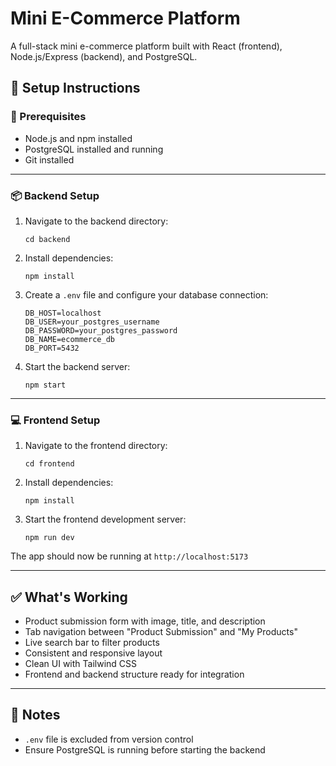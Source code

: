 # Mini E-Commerce Platform

A full-stack mini e-commerce platform built with React (frontend), Node.js/Express (backend), and PostgreSQL.

## 🚀 Setup Instructions

### 🔧 Prerequisites
- Node.js and npm installed
- PostgreSQL installed and running
- Git installed

---

### 📦 Backend Setup

1. Navigate to the backend directory:
   ```
   cd backend
   ```

2. Install dependencies:
   ```
   npm install
   ```

3. Create a `.env` file and configure your database connection:
   ```
   DB_HOST=localhost
   DB_USER=your_postgres_username
   DB_PASSWORD=your_postgres_password
   DB_NAME=ecommerce_db
   DB_PORT=5432
   ```

4. Start the backend server:
   ```
   npm start
   ```

---

### 💻 Frontend Setup

1. Navigate to the frontend directory:
   ```
   cd frontend
   ```

2. Install dependencies:
   ```
   npm install
   ```

3. Start the frontend development server:
   ```
   npm run dev
   ```

The app should now be running at `http://localhost:5173`

---

## ✅ What's Working

- Product submission form with image, title, and description
- Tab navigation between "Product Submission" and "My Products"
- Live search bar to filter products
- Consistent and responsive layout
- Clean UI with Tailwind CSS
- Frontend and backend structure ready for integration

---

## 📌 Notes

- `.env` file is excluded from version control
- Ensure PostgreSQL is running before starting the backend
